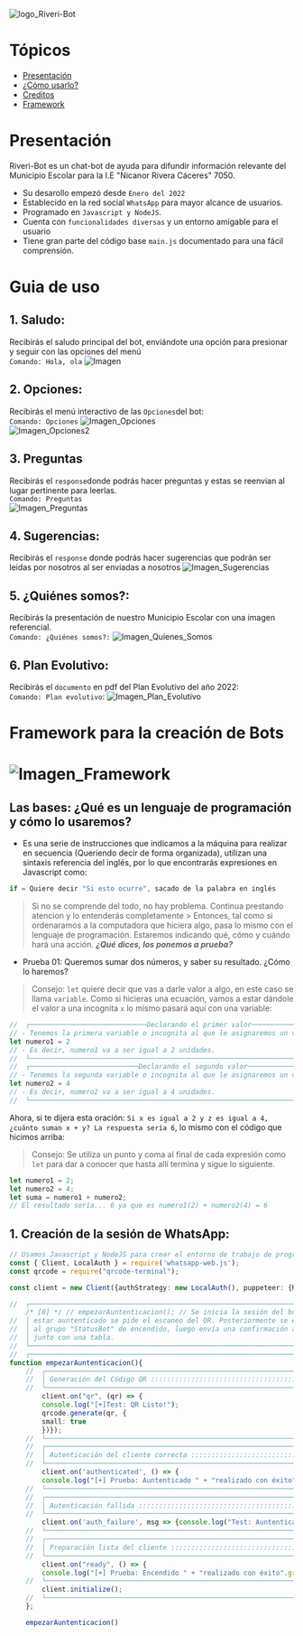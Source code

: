 ![logo_Riveri-Bot](https://i.postimg.cc/bN5fhhwg/Riveri-Bot.png)
# Tópicos
- [Presentación](#Presentación)
- [¿Cómo usarlo?](#Guia_de_uso)
- [Creditos](#Agradecimientos)
- [Framework](#Framework)
# Presentación
Riveri-Bot es un chat-bot de ayuda para difundir información relevante del Municipio Escolar para la I.E "Nicanor Rivera Cáceres" 7050.
- Su desarollo empezó desde `Enero del 2022`
- Establecido en la red social `WhatsApp` para mayor alcance de usuarios.
- Programado en `Javascript y NodeJS`. 
- Cuenta con `funcionalidades diversas` y un entorno amigable para el usuario
- Tiene gran parte del código base ```main.js``` documentado para una fácil comprensión.
# Guia de uso
## 1. Saludo:
Recibirás el saludo principal del bot, enviándote una opción para presionar y seguir con las opciones del menú\
`Comando: Hola, ola`
![Imagen](https://i.postimg.cc/pXJ0Z402/ola.jpg)
## 2. Opciones:
Recibirás el menú interactivo de las `Opciones`del bot:\
`Comando: Opciones`
![Imagen_Opciones](https://i.postimg.cc/65ZKpW5M/opciones.jpg)\
![Imagen_Opciones2](https://i.postimg.cc/rF2VW0HB/OPCIONES2.jpg)
## 3. Preguntas
Recibirás el `response`donde podrás hacer preguntas y estas se reenvian al lugar pertinente para leerlas.\
`Comando: Preguntas`\
![Imagen_Preguntas](https://i.postimg.cc/yN4yCTpf/2147483648-210496.jpg)
## 4. Sugerencias:
Recibirás el `response` donde podrás hacer sugerencias que podrán ser leidas por nosotros al ser enviadas a nosotros
![Imagen_Sugerencias](https://i.postimg.cc/PJXBzwg4/2147483648-210498.jpg)
## 5. ¿Quiénes somos?:
Recibirás la presentación de nuestro Municipio Escolar con una imagen referencial.\
`Comando: ¿Quiénes somos?:`
![Imagen_Quienes_Somos](https://i.postimg.cc/Hk0W2QRG/2147483648-210500.jpg)
## 6. Plan Evolutivo:
Recibirás el `documento` en pdf del Plan Evolutivo del año 2022:\
`Comando: Plan evolutivo`:
![Imagen_Plan_Evolutivo](https://i.postimg.cc/BvPxvZvQ/2147483648-210508.jpg)
# Framework para la creación de Bots
# ![Imagen_Framework](https://i.postimg.cc/0NVtQzQw/Riveri-Bo1t.png)
## Las bases: ¿Qué es un lenguaje de programación y cómo lo usaremos?
- Es una serie de instrucciones que indicamos a la máquina para realizar en secuencia (Queriendo decir de forma organizada), utilizan una sintaxis referencia del inglés, por lo que encontrarás expresiones en Javascript como:

```js
if = Quiere decir "Si esto ocurre", sacado de la palabra en inglés
```

> Si no se comprende del todo, no hay problema. Continua prestando atencion y lo entenderás completamente >
Entonces, tal como si ordenaramos a la computadora que hiciera algo, pasa lo mismo con el lenguaje de programación. Estaremos indicando qué, cómo y cuándo hará una acción. ***¿Qué dices, los ponemos a prueba?***
- Prueba 01: Queremos sumar dos números, y saber su resultado. ¿Cómo lo haremos?
> Consejo: `let` quiere decir que vas a darle valor a algo, en este caso se llama `variable`. Como si hicieras una ecuación, vamos a estar dándole el valor a una incognita `x` lo mismo pasará aquí con una variable:
```js
//  ┌─────────────────────────────Declarando el primer valor─────────────────────────────┐
// - Tenemos la primera variable o incognita al que le asignaremos un valor:
let numero1 = 2
// - Es decir, numero1 va a ser igual a 2 unidades.
//  └───────────────────────────────────────────────────────────────────────────────────┘
//  ┌───────────────────────────Declarando el segundo valor─────────────────────────────┐
// - Tenemos la segunda variable o incognita al que le asignaremos un valor:
let numero2 = 4
// - Es decir, numero2 va a ser igual a 4 unidades.
//  └───────────────────────────────────────────────────────────────────────────────────┘
```
Ahora, si te dijera esta oración: `Si x es igual a 2 y z es igual a 4, ¿cuánto suman x + y? La respuesta sería 6`, lo mismo con el código que hicimos arriba:
> Consejo: Se utiliza un punto y coma al final de cada expresión como `let` para dar a conocer que hasta allí termina y sigue lo siguiente.
```js
let numero1 = 2;
let numero2 = 4;
let suma = numero1 + numero2;
// El resultado sería... 6 ya que es numero1(2) + numero2(4) = 6
```
## 1. Creación de la sesión de WhatsApp:
``` ts
// Usamos Javascript y NodeJS para crear el entorno de trabajo de programación, ambos son lenguajes de programación. Por lo tanto usaremos su sintaxis como a continuación:
const { Client, LocalAuth } = require('whatsapp-web.js');
const qrcode = require("qrcode-terminal");

const client = new Client({authStrategy: new LocalAuth(), puppeteer: {headless: false}});

//  ┌───────────────────────────────────────────────────────────────────────────────────┐
    /* [0] */ // empezarAuntenticacion(); // Se inicia la sesión del bot, en caso de no    │
//  │ estar auntenticado se pide el escaneo del QR. Posteriormente se envía un mensaje  │
//  │ al grupo "StatusBot" de encendido, luego envía una confirmación a la consola      │
//  │ junto con una tabla.                                                              │
//  └───────────────────────────────────────────────────────────────────────────────────┘
//  ┌───────────────────────────────────────────────────────────────────────────────────┐
function empezarAuntenticacion(){
    //  ┌───────────────────────────────────────────────────────────────────────────────────┐
    //  │ Generación del Código QR :::::::::::::::::::::::::::::::::::::::::::::::::::::::::│
    //  └───────────────────────────────────────────────────────────────────────────────────┘
        client.on("qr", (qr) => {
        console.log("[+]Test: QR Listo!");
        qrcode.generate(qr, {
        small: true
        })});
    //  └───────────────────────────────────────────────────────────────────────────────────┘
    //  ┌───────────────────────────────────────────────────────────────────────────────────┐
    //  │ Autenticación del cliente correcta :::::::::::::::::::::::::::::::::::::::::::::::│
    //  └───────────────────────────────────────────────────────────────────────────────────┘
        client.on('authenticated', () => {
        console.log("[+] Prueba: Auntenticado " + "realizado con éxito".green.italic)});
    //  └───────────────────────────────────────────────────────────────────────────────────┘
    //  ┌───────────────────────────────────────────────────────────────────────────────────┐
    //  │ Autenticación fallida ::::::::::::::::::::::::::::::::::::::::::::::::::::::::::::│
    //  └───────────────────────────────────────────────────────────────────────────────────┘
        client.on('auth_failure', msg => {console.log("Test: Auntenticado Fallido!", msg)});
    //  └───────────────────────────────────────────────────────────────────────────────────┘
    //  ┌───────────────────────────────────────────────────────────────────────────────────┐
    //  │ Preparación lista del cliente ::::::::::::::::::::::::::::::::::::::::::::::::::::│
    //  └───────────────────────────────────────────────────────────────────────────────────┘
        client.on("ready", () => {
        console.log("[+] Prueba: Encendido " + "realizado con éxito".green.italic)});
    //  └───────────────────────────────────────────────────────────────────────────────────┘
        client.initialize();
    //  └───────────────────────────────────────────────────────────────────────────────────┘
    };

    empezarAuntenticacion()

``` 

